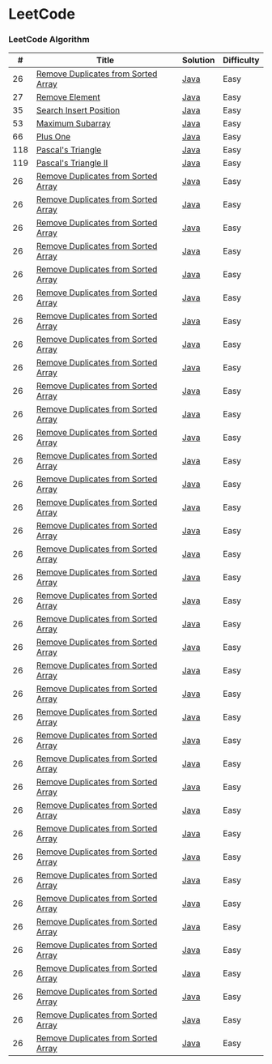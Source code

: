LeetCode
========

### LeetCode Algorithm


| # | Title | Solution | Difficulty |
|---| ----- | -------- | ---------- |
|26|[Remove Duplicates from Sorted Array](https://leetcode.com/problems/remove-duplicates-from-sorted-array/)| [Java](./Algorithms/RemoveDuplicatesfromSortedArray.java)|Easy|
|27|[Remove Element](https://leetcode.com/problems/remove-element/)| [Java](./Algorithms/RemoveElement.java)|Easy|
|35|[Search Insert Position](https://leetcode.com/problems/search-insert-position/)| [Java](./Algorithms/SearchInsertPosition.java)|Easy|
|53|[Maximum Subarray](https://leetcode.com/problems/maximum-subarray/)| [Java](./Algorithms/MaximumSubarray.java)|Easy|
|66|[Plus One](https://leetcode.com/problems/plus-one/)| [Java](./Algorithms/PlusOne.java)|Easy|
|118|[Pascal's Triangle](https://leetcode.com/problems/pascals-triangle/)| [Java](./Algorithms/RemoveDuplicatesfromSortedArray.java)|Easy|
|119|[Pascal's Triangle II](https://leetcode.com/problems/pascals-triangle-ii/)| [Java](./Algorithms/Pascal'sTriangleII.java)|Easy|
|26|[Remove Duplicates from Sorted Array](https://leetcode.com/problems/remove-duplicates-from-sorted-array/)| [Java](./Algorithms/RemoveDuplicatesfromSortedArray.java)|Easy|
|26|[Remove Duplicates from Sorted Array](https://leetcode.com/problems/remove-duplicates-from-sorted-array/)| [Java](./Algorithms/RemoveDuplicatesfromSortedArray.java)|Easy|
|26|[Remove Duplicates from Sorted Array](https://leetcode.com/problems/remove-duplicates-from-sorted-array/)| [Java](./Algorithms/RemoveDuplicatesfromSortedArray.java)|Easy|
|26|[Remove Duplicates from Sorted Array](https://leetcode.com/problems/remove-duplicates-from-sorted-array/)| [Java](./Algorithms/RemoveDuplicatesfromSortedArray.java)|Easy|
|26|[Remove Duplicates from Sorted Array](https://leetcode.com/problems/remove-duplicates-from-sorted-array/)| [Java](./Algorithms/RemoveDuplicatesfromSortedArray.java)|Easy|
|26|[Remove Duplicates from Sorted Array](https://leetcode.com/problems/remove-duplicates-from-sorted-array/)| [Java](./Algorithms/RemoveDuplicatesfromSortedArray.java)|Easy|
|26|[Remove Duplicates from Sorted Array](https://leetcode.com/problems/remove-duplicates-from-sorted-array/)| [Java](./Algorithms/RemoveDuplicatesfromSortedArray.java)|Easy|
|26|[Remove Duplicates from Sorted Array](https://leetcode.com/problems/remove-duplicates-from-sorted-array/)| [Java](./Algorithms/RemoveDuplicatesfromSortedArray.java)|Easy|
|26|[Remove Duplicates from Sorted Array](https://leetcode.com/problems/remove-duplicates-from-sorted-array/)| [Java](./Algorithms/RemoveDuplicatesfromSortedArray.java)|Easy|
|26|[Remove Duplicates from Sorted Array](https://leetcode.com/problems/remove-duplicates-from-sorted-array/)| [Java](./Algorithms/RemoveDuplicatesfromSortedArray.java)|Easy|
|26|[Remove Duplicates from Sorted Array](https://leetcode.com/problems/remove-duplicates-from-sorted-array/)| [Java](./Algorithms/RemoveDuplicatesfromSortedArray.java)|Easy|
|26|[Remove Duplicates from Sorted Array](https://leetcode.com/problems/remove-duplicates-from-sorted-array/)| [Java](./Algorithms/RemoveDuplicatesfromSortedArray.java)|Easy|
|26|[Remove Duplicates from Sorted Array](https://leetcode.com/problems/remove-duplicates-from-sorted-array/)| [Java](./Algorithms/RemoveDuplicatesfromSortedArray.java)|Easy|
|26|[Remove Duplicates from Sorted Array](https://leetcode.com/problems/remove-duplicates-from-sorted-array/)| [Java](./Algorithms/RemoveDuplicatesfromSortedArray.java)|Easy|
|26|[Remove Duplicates from Sorted Array](https://leetcode.com/problems/remove-duplicates-from-sorted-array/)| [Java](./Algorithms/RemoveDuplicatesfromSortedArray.java)|Easy|
|26|[Remove Duplicates from Sorted Array](https://leetcode.com/problems/remove-duplicates-from-sorted-array/)| [Java](./Algorithms/RemoveDuplicatesfromSortedArray.java)|Easy|
|26|[Remove Duplicates from Sorted Array](https://leetcode.com/problems/remove-duplicates-from-sorted-array/)| [Java](./Algorithms/RemoveDuplicatesfromSortedArray.java)|Easy|
|26|[Remove Duplicates from Sorted Array](https://leetcode.com/problems/remove-duplicates-from-sorted-array/)| [Java](./Algorithms/RemoveDuplicatesfromSortedArray.java)|Easy|
|26|[Remove Duplicates from Sorted Array](https://leetcode.com/problems/remove-duplicates-from-sorted-array/)| [Java](./Algorithms/RemoveDuplicatesfromSortedArray.java)|Easy|
|26|[Remove Duplicates from Sorted Array](https://leetcode.com/problems/remove-duplicates-from-sorted-array/)| [Java](./Algorithms/RemoveDuplicatesfromSortedArray.java)|Easy|
|26|[Remove Duplicates from Sorted Array](https://leetcode.com/problems/remove-duplicates-from-sorted-array/)| [Java](./Algorithms/RemoveDuplicatesfromSortedArray.java)|Easy|
|26|[Remove Duplicates from Sorted Array](https://leetcode.com/problems/remove-duplicates-from-sorted-array/)| [Java](./Algorithms/RemoveDuplicatesfromSortedArray.java)|Easy|
|26|[Remove Duplicates from Sorted Array](https://leetcode.com/problems/remove-duplicates-from-sorted-array/)| [Java](./Algorithms/RemoveDuplicatesfromSortedArray.java)|Easy|
|26|[Remove Duplicates from Sorted Array](https://leetcode.com/problems/remove-duplicates-from-sorted-array/)| [Java](./Algorithms/RemoveDuplicatesfromSortedArray.java)|Easy|
|26|[Remove Duplicates from Sorted Array](https://leetcode.com/problems/remove-duplicates-from-sorted-array/)| [Java](./Algorithms/RemoveDuplicatesfromSortedArray.java)|Easy|
|26|[Remove Duplicates from Sorted Array](https://leetcode.com/problems/remove-duplicates-from-sorted-array/)| [Java](./Algorithms/RemoveDuplicatesfromSortedArray.java)|Easy|
|26|[Remove Duplicates from Sorted Array](https://leetcode.com/problems/remove-duplicates-from-sorted-array/)| [Java](./Algorithms/RemoveDuplicatesfromSortedArray.java)|Easy|
|26|[Remove Duplicates from Sorted Array](https://leetcode.com/problems/remove-duplicates-from-sorted-array/)| [Java](./Algorithms/RemoveDuplicatesfromSortedArray.java)|Easy|
|26|[Remove Duplicates from Sorted Array](https://leetcode.com/problems/remove-duplicates-from-sorted-array/)| [Java](./Algorithms/RemoveDuplicatesfromSortedArray.java)|Easy|
|26|[Remove Duplicates from Sorted Array](https://leetcode.com/problems/remove-duplicates-from-sorted-array/)| [Java](./Algorithms/RemoveDuplicatesfromSortedArray.java)|Easy|
|26|[Remove Duplicates from Sorted Array](https://leetcode.com/problems/remove-duplicates-from-sorted-array/)| [Java](./Algorithms/RemoveDuplicatesfromSortedArray.java)|Easy|
|26|[Remove Duplicates from Sorted Array](https://leetcode.com/problems/remove-duplicates-from-sorted-array/)| [Java](./Algorithms/RemoveDuplicatesfromSortedArray.java)|Easy|
|26|[Remove Duplicates from Sorted Array](https://leetcode.com/problems/remove-duplicates-from-sorted-array/)| [Java](./Algorithms/RemoveDuplicatesfromSortedArray.java)|Easy|
|26|[Remove Duplicates from Sorted Array](https://leetcode.com/problems/remove-duplicates-from-sorted-array/)| [Java](./Algorithms/RemoveDuplicatesfromSortedArray.java)|Easy|
|26|[Remove Duplicates from Sorted Array](https://leetcode.com/problems/remove-duplicates-from-sorted-array/)| [Java](./Algorithms/RemoveDuplicatesfromSortedArray.java)|Easy|
|26|[Remove Duplicates from Sorted Array](https://leetcode.com/problems/remove-duplicates-from-sorted-array/)| [Java](./Algorithms/RemoveDuplicatesfromSortedArray.java)|Easy|
|26|[Remove Duplicates from Sorted Array](https://leetcode.com/problems/remove-duplicates-from-sorted-array/)| [Java](./Algorithms/RemoveDuplicatesfromSortedArray.java)|Easy|
|26|[Remove Duplicates from Sorted Array](https://leetcode.com/problems/remove-duplicates-from-sorted-array/)| [Java](./Algorithms/RemoveDuplicatesfromSortedArray.java)|Easy|
